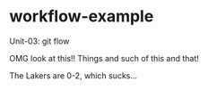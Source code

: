 # workflow-example
Unit-03: git flow 


OMG look at this!!
Things and such of this and that!

The Lakers are 0-2, which sucks...

